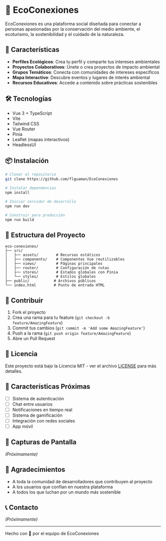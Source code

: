 # 🌱 EcoConexiones

EcoConexiones es una plataforma social diseñada para conectar a personas apasionadas por la conservación del medio ambiente, el ecoturismo, la sostenibilidad y el cuidado de la naturaleza.

## 🚀 Características

- **Perfiles Ecológicos**: Crea tu perfil y comparte tus intereses ambientales
- **Proyectos Colaborativos**: Únete o crea proyectos de impacto ambiental
- **Grupos Temáticos**: Conecta con comunidades de intereses específicos
- **Mapa Interactivo**: Descubre eventos y lugares de interés ambiental
- **Recursos Educativos**: Accede a contenido sobre prácticas sostenibles

## 🛠️ Tecnologías

- Vue 3 + TypeScript
- Vite
- Tailwind CSS
- Vue Router
- Pinia
- Leaflet (mapas interactivos)
- HeadlessUI

## 📦 Instalación

```bash
# Clonar el repositorio
git clone https://github.com/flguaman/EcoConexiones

# Instalar dependencias
npm install

# Iniciar servidor de desarrollo
npm run dev

# Construir para producción
npm run build
```

## 🌿 Estructura del Proyecto

```
eco-conexiones/
├── src/
│   ├── assets/        # Recursos estáticos
│   ├── components/    # Componentes Vue reutilizables
│   ├── views/         # Páginas principales
│   ├── router/        # Configuración de rutas
│   ├── stores/        # Estados globales con Pinia
│   └── styles/        # Estilos globales
├── public/           # Archivos públicos
└── index.html        # Punto de entrada HTML
```

## 🤝 Contribuir

1. Fork el proyecto
2. Crea una rama para tu feature (`git checkout -b feature/AmazingFeature`)
3. Commit tus cambios (`git commit -m 'Add some AmazingFeature'`)
4. Push a la rama (`git push origin feature/AmazingFeature`)
5. Abre un Pull Request

## 📄 Licencia

Este proyecto está bajo la Licencia MIT - ver el archivo [LICENSE](LICENSE) para más detalles.

## 🌟 Características Próximas

- [ ] Sistema de autenticación
- [ ] Chat entre usuarios
- [ ] Notificaciones en tiempo real
- [ ] Sistema de gamificación
- [ ] Integración con redes sociales
- [ ] App móvil

## 📱 Capturas de Pantalla

*(Próximamente)*

## 🤝 Agradecimientos

- A toda la comunidad de desarrolladores que contribuyen al proyecto
- A los usuarios que confían en nuestra plataforma
- A todos los que luchan por un mundo más sostenible

## 📞 Contacto

*(Próximamente)*

---

Hecho con 💚 por el equipo de EcoConexiones
